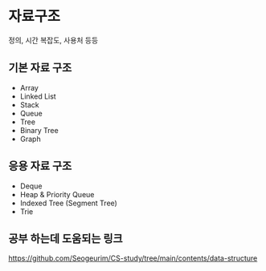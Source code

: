 # 자료구조  
정의, 시간 복잡도, 사용처 등등  

## 기본 자료 구조  
- Array  
- Linked List  
- Stack  
- Queue  
- Tree    
- Binary Tree   
- Graph  

## 응용 자료 구조    
- Deque    
- Heap & Priority Queue  
- Indexed Tree (Segment Tree)   
- Trie  

## 공부 하는데 도움되는 링크

https://github.com/Seogeurim/CS-study/tree/main/contents/data-structure
